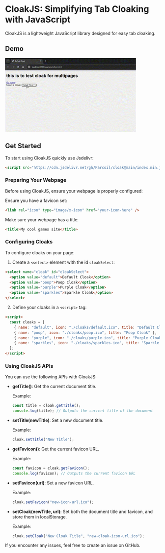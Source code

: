 # CloakJS: Simplifying Tab Cloaking with JavaScript

CloakJS is a lightweight JavaScript library designed for easy tab cloaking.

## Demo

![Demo](https://github.com/Parcoil/cloak/blob/main/assets/demo.gif)

## Get Started

To start using CloakJS quickly use Jsdelivr:

```html
<script src="https://cdn.jsdelivr.net/gh/Parcoil/cloak@main/index.min.js"></script>
```

### Preparing Your Webpage

Before using CloakJS, ensure your webpage is properly configured:

Ensure you have a favicon set:

```html
<link rel="icon" type="image/x-icon" href="your-icon-here" />
```

Make sure your webpage has a title:

```html
<title>My cool games site</title>
```

### Configuring Cloaks

To configure cloaks on your page:

1. Create a `<select>` element with the id `cloakSelect`:

```html
<select name="cloak" id="cloakSelect">
  <option value="default">Default Cloak</option>
  <option value="poop">Poop Cloak</option>
  <option value="purple">Purple Cloak</option>
  <option value="sparkles">Sparkle Cloak</option>
</select>
```

2. Define your cloaks in a `<script>` tag:

```html
<script>
  const cloaks = [
    { name: "default", icon: "./cloaks/default.ico", title: "Default Cloak" },
    { name: "poop", icon: "./cloaks/poop.ico", title: "Poop Cloak" },
    { name: "purple", icon: "./cloaks/purple.ico", title: "Purple Cloak" },
    { name: "sparkles", icon: "./cloaks/sparkles.ico", title: "Sparkle Cloak" },
  ];
</script>
```

### Using CloakJS APIs

You can use the following APIs with CloakJS:

- **getTitle()**: Get the current document title.
  
  Example:
  ```javascript
  const title = cloak.getTitle();
  console.log(title); // Outputs the current title of the document
  ```

- **setTitle(newTitle)**: Set a new document title.

  Example:
  ```javascript
  cloak.setTitle("New Title");
  ```

- **getFavicon()**: Get the current favicon URL.

  Example:
  ```javascript
  const favicon = cloak.getFavicon();
  console.log(favicon); // Outputs the current favicon URL
  ```

- **setFavicon(url)**: Set a new favicon URL.

  Example:
  ```javascript
  cloak.setFavicon("new-icon-url.ico");
  ```

- **setCloak(newTitle, url)**: Set both the document title and favicon, and store them in localStorage.

  Example:
  ```javascript
  cloak.setCloak("New Cloak Title", "new-cloak-icon-url.ico");
  ```

If you encounter any issues, feel free to create an issue on GitHub.
